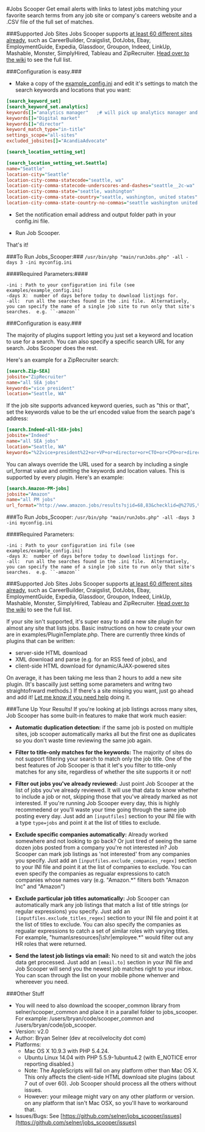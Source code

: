 #Jobs Scooper 
Get email alerts with links to latest jobs matching your favorite search terms from any job site or company's careers website and a .CSV file of the full set of matches.  

###Supported Job Sites
Jobs Scooper supports [at least 60 different sites already](https://github.com/selner/jobs_scooper/wiki/Jobs-Scooper:--Sites-Supported), such as CareerBuilder, Craigslist, DotJobs, Ebay, EmploymentGuide, Expedia, Glassdoor, Groupon, Indeed, LinkUp, Mashable, Monster,  SimplyHired, Tableau and ZipRecruiter.  [Head over to the wiki](https://github.com/selner/jobs_scooper/wiki/Jobs-Scooper:--Sites-Supported) to see the full list.

###Configuration is easy.###
* Make a copy of the [example_config.ini](https://github.com/selner/jobs_scooper/blob/master/examples/example_config.ini) and edit it's settings to match the search keywords and locations that you want:
```INI
[search_keyword_set]
[search_keyword_set.analytics]
keywords[]="analytics manager"   ;# will pick up analytics manager and senior/sr analytics manager
keywords[]="Digital market"
keywords[]="director"
keyword_match_type="in-title"
settings_scope="all-sites"
excluded_jobsites[]="AcandiaAdvocate"

[search_location_setting_set]

[search_location_setting_set.Seattle]
name="Seattle"
location-city="Seattle"
location-city-comma-statecode="seattle, wa"
location-city-comma-statecode-underscores-and-dashes="seattle__2c-wa"
location-city-comma-state="seattle, washington"
location-city-comma-state-country="seattle, washington, united states"
location-city-comma-state-country-no-commas="seattle washington united states"
```

* Set the notification email address and output folder path in your config.ini file.  

* Run Job Scooper.   

That's it!  

###To Run Jobs_Scooper:###
``/usr/bin/php "main/runJobs.php" -all -days 3 -ini myconfig.ini``

####Required Parameters:####
```man
-ini : Path to your configuration ini file (see examples/example_config.ini) 
-days X:  number of days before today to download listings for. 
-all:  run all the searches found in the .ini file.  Alternatively, you can specify the name of a single job site to run only that site's searches.  e.g. ``-amazon``
```

###Configuration is easy.###


The majority of plugins support letting you just set a keyword and location to use for a search.  You can also specify a specific search URL for any search.  Jobs Scooper does the rest.  






Here's an example for a ZipRecruiter search: 
```INI
[search.Zip-SEA]    
jobsite="ZipRecruiter"        
name="all SEA jobs"        
keywords="vice president"        
location="Seattle, WA"        
```
If the job site supports advanced keyword queries, such as "this or that", set the keywords value to be the url encoded value from the search page's address:
```INI
[search.Indeed-all-SEA-jobs]        
jobsite="Indeed"        
name="all SEA jobs"        
location="Seattle, WA"
keywords="%22vice+president%22+or+VP+or+director+or+CTO+or+CPO+or+director%22"        
```
You can always override the URL used for a search by including a single url_format value and omitting the keywords and location values.  This is supported by every plugin.
Here's an example:
```INI
[search.Amazon-PM-jobs]        
jobsite="Amazon"        
name="all PM jobs"        
url_format="http://www.amazon.jobs/results?sjid=68,83&checklid=@%27US,%20WA,%20Seattle%27&cname=%27US,%20WA,%20Seattle%27"
```

###To Run Jobs_Scooper:
``/usr/bin/php "main/runJobs.php" -all -days 3 -ini myconfig.ini``

####Required Parameters:
```man
-ini : Path to your configuration ini file (see examples/example_config.ini) 
-days X:  number of days before today to download listings for. 
-all:  run all the searches found in the .ini file.  Alternatively, you can specify the name of a single job site to run only that site's searches.  e.g. ``-amazon``
```

###Supported Job Sites
Jobs Scooper supports [at least 60 different sites already](https://github.com/selner/jobs_scooper/wiki/Jobs-Scooper:--Sites-Supported), such as CareerBuilder, Craigslist, DotJobs, Ebay, EmploymentGuide, Expedia, Glassdoor, Groupon, Indeed, LinkUp, Mashable, Monster,  SimplyHired, Tableau and ZipRecruiter.  [Head over to the wiki](https://github.com/selner/jobs_scooper/wiki/Jobs-Scooper:--Sites-Supported) to see the full list.

If your site isn't supported, it's super easy to add a new site plugin for almost any site that lists jobs.  Basic instructions on how to create your own are in examples/PluginTemplate.php.  There are currently three kinds of plugins that can be written:
* server-side HTML download
* XML download and parse (e.g. for an RSS feed of jobs), and
* client-side HTML download for dynamic/AJAX-powered sites

On average, it has been taking me less than 2 hours to add a new site plugin. (It's bascailly just setting some parameters and writng two straightofrward methods.)  If there's a site missing you want, just go ahead and add it! [Let me know if you need help](mailto:dev@recoilvelocity.com) doing it.


###Tune Up Your Results! 
If you're looking at job listings across many sites, Job Scooper has some built-in features to make that work much easier:

* **Automatic duplication detection:**  if the same job is posted on multiple sites, job scooper automatically marks all but the first one as duplicates so you don't waste time reviewing the same job again. 

* **Filter to title-only matches for the keywords:**  The majority of sites do not support filtering your search to match only the job title.  One of the best features of Job Scooper is that it let's you filter to title-only matches for any site, regardless of whether the site supports it or not!

* **Filter out jobs you've already reviewed:** Just point Job Scooper at the list of jobs you've already reviewed.  It will use that data to know whether to include a job or not, skipping those that you've already marked as not interested.  If you're running Job Scooper every day, this is highly recommedend or you'll waste your time going through the same job posting every day.    Just add an ``[inputfiles]`` section to your INI file with a type ``type=jobs`` and point it at the list of titles to exclude.  

* **Exclude specific companies automatically:** Already worked somewhere and not looking to go back?  Or just tired of seeing the same dozen jobs posted from a company you're not interested in?  Job Scooper can mark job listings as 'not interested' from any companies you specify.   Just add an ``[inputfiles.exclude_companies_regex]`` section to your INI file and point it at the list of companies to exclude.  You can even specify the companies as regualar expressions to catch companies whose names vary (e.g. "Amazon.*" filters both "Amazon Inc" and "Amazon") 

* **Exclude particular job titles automatically:** Job Scooper can automatically mark any job listings that match a list of title strings (or regular expressions) you specify.   Just add an ``[inputfiles.exclude_titles_regex]`` section to your INI file and point it at the list of titles to exclude.  You can also specify the companies as regualar expressions to catch a set of similar roles with varying titles.  For example, "human\sresources|\shr|employee.*" would filter out any HR roles that were returned. 

* **Send the latest job listings via email:**  No need to sit and watch the jobs data get processed.  Just add an ``[email.to]`` section in your INI file and Job Scooper will send you the newest job matches right to your inbox.  You can scan through the list on your mobile phone whenver and whereever you need.



###Other Stuff
* You will need to also download the scooper_common library from selner/scooper_common and place it in a parallel folder to jobs_scooper.  For example:  /users/bryan/code/scooper_common and   /users/bryan/code/job_scooper.
* Version:  v2.0
* Author:  Bryan Selner (dev at recoilvelocity dot com)
* Platforms:  
	* Mac OS X 10.9.3 with PHP 5.4.24.  
	* Ubuntu Linux 14.04 with PHP 5.5.9-1ubuntu4.2 (with E_NOTICE error reporting disabled.)
	* Note:  The AppleScripts will fail on any platform other than Mac OS X.  This only affects the client-side HTML download site plugins (about 7 out of over 60).  Job Scooper should process all the others without issues. 
	* However:  your mileage might vary on any other platform or version. 
on any platform that isn't Mac OSX, so you'll have to workaround that.
* Issues/Bugs:  See [https://github.com/selner/jobs_scooper/issues](https://github.com/selner/jobs_scooper/issues)

